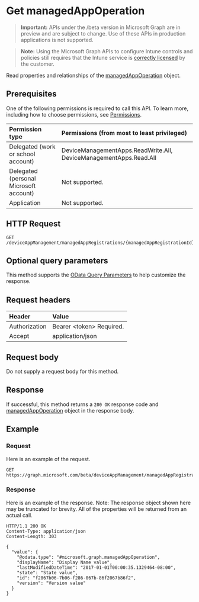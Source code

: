 ﻿# Get managedAppOperation

> **Important:** APIs under the /beta version in Microsoft Graph are in preview and are subject to change. Use of these APIs in production applications is not supported.

> **Note:** Using the Microsoft Graph APIs to configure Intune controls and policies still requires that the Intune service is [correctly licensed](https://go.microsoft.com/fwlink/?linkid=839381) by the customer.

Read properties and relationships of the [managedAppOperation](../resources/intune_mam_managedappoperation.md) object.
## Prerequisites
One of the following permissions is required to call this API. To learn more, including how to choose permissions, see [Permissions](../../../concepts/permissions_reference.md).

|Permission type|Permissions (from most to least privileged)|
|:---|:---|
|Delegated (work or school account)|DeviceManagementApps.ReadWrite.All, DeviceManagementApps.Read.All|
|Delegated (personal Microsoft account)|Not supported.|
|Application|Not supported.|

## HTTP Request
<!-- {
  "blockType": "ignored"
}
-->
``` http
GET /deviceAppManagement/managedAppRegistrations/{managedAppRegistrationId}/operations/{managedAppOperationId}
```

## Optional query parameters
This method supports the [OData Query Parameters](https://developer.microsoft.com/en-us/graph/docs/overview/query_parameters) to help customize the response.
## Request headers
|Header|Value|
|:---|:---|
|Authorization|Bearer &lt;token&gt; Required.|
|Accept|application/json|

## Request body
Do not supply a request body for this method.

## Response
If successful, this method returns a `200 OK` response code and [managedAppOperation](../resources/intune_mam_managedappoperation.md) object in the response body.

## Example
### Request
Here is an example of the request.
``` http
GET https://graph.microsoft.com/beta/deviceAppManagement/managedAppRegistrations/{managedAppRegistrationId}/operations/{managedAppOperationId}
```

### Response
Here is an example of the response. Note: The response object shown here may be truncated for brevity. All of the properties will be returned from an actual call.
``` http
HTTP/1.1 200 OK
Content-Type: application/json
Content-Length: 303

{
  "value": {
    "@odata.type": "#microsoft.graph.managedAppOperation",
    "displayName": "Display Name value",
    "lastModifiedDateTime": "2017-01-01T00:00:35.1329464-08:00",
    "state": "State value",
    "id": "f2867b06-7b06-f286-067b-86f2067b86f2",
    "version": "Version value"
  }
}
```







